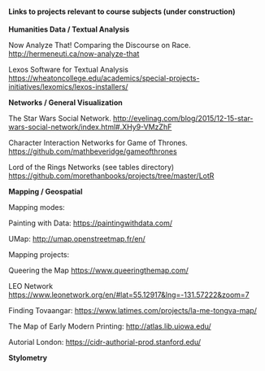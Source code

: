 #### Links to projects relevant to course subjects (under construction)

**Humanities Data / Textual Analysis**

Now Analyze That! Comparing the Discourse on Race. http://hermeneuti.ca/now-analyze-that 

Lexos Software for Textual Analysis https://wheatoncollege.edu/academics/special-projects-initiatives/lexomics/lexos-installers/

**Networks / General Visualization**

The Star Wars Social Network. http://evelinag.com/blog/2015/12-15-star-wars-social-network/index.html#.XHy9-VMzZhF 

Character Interaction Networks for Game of Thrones. https://github.com/mathbeveridge/gameofthrones

Lord of the Rings Networks (see tables directory) https://github.com/morethanbooks/projects/tree/master/LotR

**Mapping / Geospatial**

Mapping modes: 

Painting with Data: https://paintingwithdata.com/

UMap: http://umap.openstreetmap.fr/en/

Mapping projects: 

Queering the Map https://www.queeringthemap.com/

LEO Network https://www.leonetwork.org/en/#lat=55.12917&lng=-131.57222&zoom=7

Finding Tovaangar: https://www.latimes.com/projects/la-me-tongva-map/

The Map of Early Modern Printing: http://atlas.lib.uiowa.edu/

Autorial London: https://cidr-authorial-prod.stanford.edu/



**Stylometry**
